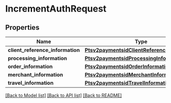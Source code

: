 # IncrementAuthRequest

## Properties
Name | Type | Description | Notes
------------ | ------------- | ------------- | -------------
**client_reference_information** | [**Ptsv2paymentsidClientReferenceInformation**](Ptsv2paymentsidClientReferenceInformation.md) |  | [optional] 
**processing_information** | [**Ptsv2paymentsidProcessingInformation**](Ptsv2paymentsidProcessingInformation.md) |  | [optional] 
**order_information** | [**Ptsv2paymentsidOrderInformation**](Ptsv2paymentsidOrderInformation.md) |  | [optional] 
**merchant_information** | [**Ptsv2paymentsidMerchantInformation**](Ptsv2paymentsidMerchantInformation.md) |  | [optional] 
**travel_information** | [**Ptsv2paymentsidTravelInformation**](Ptsv2paymentsidTravelInformation.md) |  | [optional] 

[[Back to Model list]](../README.md#documentation-for-models) [[Back to API list]](../README.md#documentation-for-api-endpoints) [[Back to README]](../README.md)


